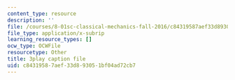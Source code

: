 ```yaml
---
content_type: resource
description: ''
file: /courses/8-01sc-classical-mechanics-fall-2016/c84319587aef33d893051bf04ad72cb7_w7z_z-lucyU.srt
file_type: application/x-subrip
learning_resource_types: []
ocw_type: OCWFile
resourcetype: Other
title: 3play caption file
uid: c8431958-7aef-33d8-9305-1bf04ad72cb7
---
```

